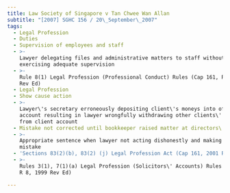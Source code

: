 ```yaml
---
title: Law Society of Singapore v Tan Chwee Wan Allan
subtitle: "[2007] SGHC 156 / 20\_September\_2007"
tags:
  - Legal Profession
  - Duties
  - Supervision of employees and staff
  - >-
    Lawyer delegating files and administrative matters to staff without
    exercising adequate supervision
  - >-
    Rule 8(1) Legal Profession (Professional Conduct) Rules (Cap 161, R 1, 2000
    Rev Ed)
  - Legal Profession
  - Show cause action
  - >-
    Lawyer\'s secretary erroneously depositing client\'s moneys into office
    account resulting in lawyer wrongfully withdrawing other clients\' moneys
    from client account
  - Mistake not corrected until bookkeeper raised matter at directors\' meeting
  - >-
    Appropriate sentence when lawyer not acting dishonestly and making one-off
    mistake
  - 'Sections 83(2)(b), 83(2) (j) Legal Profession Act (Cap 161, 2001 Rev Ed)'
  - >-
    Rules 3(1), 7(1)(a) Legal Profession (Solicitors\' Accounts) Rules (Cap 161,
    R 8, 1999 Rev Ed)

---
```


